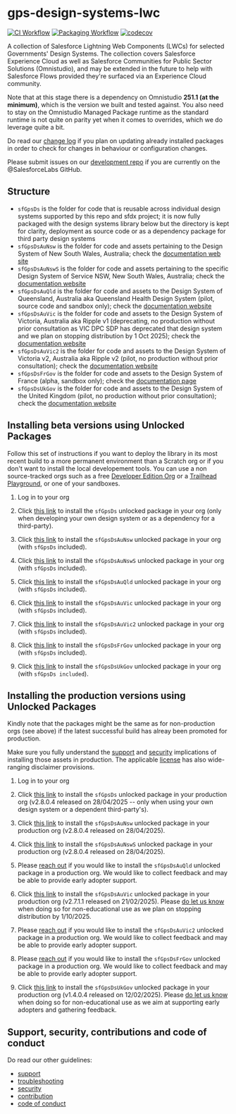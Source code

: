 # gps-design-systems-lwc

[![CI Workflow](https://github.com/eschweitzer78/gps-design-systems-lwc/workflows/CI/badge.svg)](https://github.com/eschweitzer78/gps-design-systems-lwc/actions?query=workflow%3ACI) [![Packaging Workflow](https://github.com/eschweitzer78/gps-design-systems-lwc/workflows/Packaging/badge.svg)](https://github.com/eschweitzer78/gps-design-systems-lwc/actions?query=workflow%3A%22Packaging%22) [![codecov](https://codecov.io/gh/eschweitzer78/gps-design-systems-lwc/branch/main/graph/badge.svg)](https://codecov.io/gh/eschweitzer78/gps-design-systems-lwc)

A collection of Salesforce Lightning Web Components (LWCs) for selected Governments' Design Systems. The collection
covers Salesforce Experience Cloud as well as Salesforce Communities for Public Sector Solutions (Omnistudio), and may be extended in the future to help with Salesforce Flows provided they're surfaced via an Experience Cloud community.

Note that at this stage there is a dependency on Omnistudio **251.1 (at the minimum)**, which is the version we built and tested against. You also need to stay on the Omnistudio Managed Package runtime as the standard runtime is not quite on parity yet when it comes to overrides, which we do leverage quite a bit.

Do read our [change log](./CHANGELOG.md) if you plan on updating already installed packages in order to check for changes in behaviour or configuration changes.

Please submit issues on our [development repo](https://github.com/eschweitzer78/gps-design-systems-lwc) if you are currently on the @SalesforceLabs GitHub.

## Structure

- `sfGpsDs` is the folder for code that is reusable across individual design systems supported by this repo and sfdx project; it is now fully packaged with the design systems library below but the directory is kept for clarity, deployment as source code or as a dependency package for third party design systems
- `sfGpsDsAuNsw` is the folder for code and assets pertaining to the Design System of New South Wales, Australia; check the [documentation web site](https://nswds.dsforce.dev)
- `sfGpsDsAuNswS` is the folder for code and assets pertaining to the specific Design System of Service NSW, New South Wales, Australia; check the [documentation website](https://nsws.dsforce.dev)
- `sfGpsDsAuQld` is the folder for code and assets to the Design System of Queensland, Australia aka Queensland Health Design System (pilot, source code and sandbox only); check the [documentation website](https://qld.dsforce.dev)
- `sfGpsDsAuVic` is the folder for code and assets to the Design System of Victoria, Australia aka Ripple v1 (deprecating, no production without prior consultation as VIC DPC SDP has deprecated that design system and we plan on stopping distribution by 1 Oct 2025); check the [documentation website](https://vic.dsforce.dev)
- `sfGpsDsAuVic2` is the folder for code and assets to the Design System of Victoria v2, Australia aka Ripple v2 (pilot, no production without prior consultation); check the [documentation website](https://vic2.dsforce.dev)
- `sfGpsDsFrGov` is the folder for code and assets to the Design System of France (alpha, sandbox only); check the [documentation page](docs/DSFR_README.md)
- `sfGpsDsUkGov` is the folder for code and assets to the Design System of the United Kingdom (pilot, no production without prior consultation); check the [documentation website](https://uk.dsforce.dev)

## Installing beta versions using Unlocked Packages

Follow this set of instructions if you want to deploy the library in its most recent build to a more permanent environment than a Scratch org or if you don't want to install the local developement tools. You can use a non source-tracked orgs such as a free [Developer Edition Org](https://developer.salesforce.com/signup) or a [Trailhead Playground](https://trailhead.salesforce.com/), or one of your sandboxes.

1. Log in to your org

1. Click <a href="https://test.salesforce.com/packaging/installPackage.apexp?p0=04tJ4000000PcCpIAK" title="sfGpsDs">this link</a> to install the `sfGpsDs` unlocked package in your org (only when developing your own design system or as a dependency for a third-party).

1. Click <a href="https://test.salesforce.com/packaging/installPackage.apexp?p0=04tJ4000000PcCzIAK" title="sfGpsDsAuNswFull">this link</a> to install the `sfGpsDsAuNsw` unlocked package in your org (with `sfGpsDs` included).

1. Click <a href="https://test.salesforce.com/packaging/installPackage.apexp?p0=04tJ4000000PcD9IAK" title="sfGpsDsAuNswSFull">this link</a> to install the `sfGpsDsAuNswS` unlocked package in your org (with `sfGpsDs` included).

1. Click <a href="https://test.salesforce.com/packaging/installPackage.apexp?p0=04tJ4000000PcDEIA0" title="sfGpsDsAuQldFull">this link</a> to install the `sfGpsDsAuQld` unlocked package in your org (with `sfGpsDs` included).

1. Click <a href="https://test.salesforce.com/packaging/installPackage.apexp?p0=04tJ4000000Pc7kIAC" title="sfGpsDsAuVic1Full">this link</a> to install the `sfGpsDsAuVic` unlocked package in your org (with `sfGpsDs` included).

1. Click <a href="https://test.salesforce.com/packaging/installPackage.apexp?p0=04tJ4000000PcDJIA0" title="sfGpsDsAuVic2Full">this link</a> to install the `sfGpsDsAuVic2` unlocked package in your org (with `sfGpsDs` included).

1. Click <a href="https://test.salesforce.com/packaging/installPackage.apexp?p0=04tJ4000000PcDOIA0" title="sfGpsDsFrGovFull">this link</a> to install the `sfGpsDsFrGov` unlocked package in your org (with `sfGpsDs` included).

1. Click <a href="https://test.salesforce.com/packaging/installPackage.apexp?p0=04tJ4000000PcDTIA0" title="sfGpsDsUkGovFull">this link</a> to install the `sfGpsDsUkGov` unlocked package in your org (with `sfGpsDs included`).

## Installing the production versions using Unlocked Packages

Kindly note that the packages might be the same as for non-production orgs (see above) if the latest successful build has alreay been promoted for production.

Make sure you fully understand the [support](./SUPPORT.md) and [security](./SECURITY.md) implications of installing those assets in production. The applicable [license](./LICENSE.md) has also wide-ranging disclaimer provisions.

1. Log in to your org

1. Click <a href="https://login.salesforce.com/packaging/installPackage.apexp?p0=04tJ4000000Pc9qIAC">this link</a> to install the `sfGpsDs` unlocked package in your production org (v2.8.0.4 released on 28/04/2025 -- only when using your own design system or a dependent third-party's).

1. Click <a href="https://login.salesforce.com/packaging/installPackage.apexp?p0=04tJ4000000Pc9vIAC">this link</a> to install the `sfGpsDsAuNsw` unlocked package in your production org (v2.8.0.4 released on 28/04/2025).

1. Click <a href="https://login.salesforce.com/packaging/installPackage.apexp?p0=04tJ4000000PcA0IAK">this link</a> to install the `sfGpsDsAuNswS` unlocked package in your production org (v2.8.0.4 released on 28/04/2025).

1. Please [reach out](https://github.com/eschweitzer78/gps-design-systems-lwc/discussions/categories/access-to-limited-prod-releases) if you would like to install the `sfGpsDsAuQld` unlocked package in a production org. We would like to collect feedback and may be able to provide early adopter support.

1. Click <a href="https://login.salesforce.com/packaging/installPackage.apexp?p0=04tJ4000000Pc7kIAC">this link</a> to install the `sfGpsDsAuVic` unlocked package in your production org (v2.7.1.1 released on 21/02/2025). Please [do let us know](https://github.com/eschweitzer78/gps-design-systems-lwc/discussions/categories/access-to-limited-prod-releases) when doing so for non-educational use as we plan on stopping distribution by 1/10/2025.

1. Please [reach out](https://github.com/eschweitzer78/gps-design-systems-lwc/discussions/categories/access-to-limited-prod-releases) if you would like to install the `sfGpsDsAuVic2` unlocked package in a production org. We would like to collect feedback and may be able to provide early adopter support.

1. Please [reach out](https://github.com/eschweitzer78/gps-design-systems-lwc/discussions/categories/access-to-limited-prod-releases) if you would like to install the `sfGpsDsFrGov` unlocked package in a production org. We would like to collect feedback and may be able to provide early adopter support.

1. Click <a href="https://login.salesforce.com/packaging/installPackage.apexp?p0=04tJ4000000PcAKIA0">this link</a> to install the `sfGpsDsUkGov` unlocked package in your production org (v1.4.0.4 released on 12/02/2025). Please [do let us know](https://github.com/eschweitzer78/gps-design-systems-lwc/discussions/categories/access-to-limited-prod-releases) when doing so for non-educational use as we aim at supporting early adopters and gathering feedback.

## Support, security, contributions and code of conduct

Do read our other guidelines:

- [support](./SUPPORT.md)
- [troubleshooting](./TROUBLESHOOT.md)
- [security](./SECURITY.md)
- [contribution](./CONTRIBUTION.md)
- [code of conduct](./CODE_OF_CONDUCT.md)
